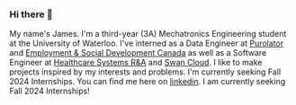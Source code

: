 ### Hi there 👋

My name's James. I'm a third-year (3A) Mechatronics Engineering student at the University of Waterloo. I've interned as a Data Engineer at [Purolator](https://www.purolator.com/en) and [Employment & Social Development Canada](https://www.canada.ca/en/employment-social-development.html) as well as a Software Engineer at [Healthcare Systems R&A](http://www.healthcare-systems.ca/) and [Swan Cloud](https://swanchain.io/). I like to make projects inspired by my interests and problems. I'm currently seeking Fall 2024 Internships. You can find me here on [linkedin](https://www.linkedin.com/in/jameschen416/). I am currently seeking Fall 2024 Internships!
